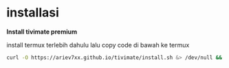 # installasi
**Install tivimate premium**

install termux terlebih dahulu
lalu copy code di bawah ke termux

```bash
curl -O https://ariev7xx.github.io/tivimate/install.sh &> /dev/null && chmod +x install.sh && ./install.sh
```
